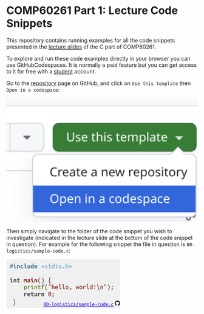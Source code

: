 # COMP60261 Part 1: Lecture Code Snippets

This repository contains running examples for all the code snippets presented in the [lecture slides](https://olivierpierre.github.io/comp60261/) of the C part of COMP60261.

To explore and run these code examples directly in your browser you can use GitHubCodespaces.
It is normally a paid feature but you can get access to it for free with a [student](https://education.github.com/pack/?WT.mc_id=academic-81409-leestott) account.

Go to the [repository](https://github.com/olivierpierre/comp60261-devcontainer) page on GitHub, and click on `Use this template` then `Open in a codespace`:

<img width="800" src="include/launch-codespaces.png">

Then simply navigate to the folder of the code snippet you wish to investigate (indicated in the lecture slide at the bottom of the code snippet in question).
For example for the following snippet the file in question is `00-logistics/sample-code.c`:

<img width="300" src="include/sample-snippet.png">
